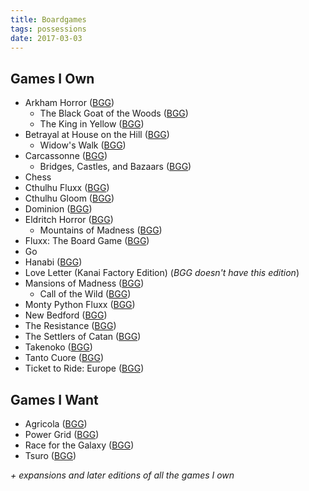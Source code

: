 ```yaml
---
title: Boardgames
tags: possessions
date: 2017-03-03
---
```


Games I Own
-----------

- Arkham Horror ([BGG](https://boardgamegeek.com/boardgame/15987/arkham-horror))
    - The Black Goat of the Woods ([BGG](https://boardgamegeek.com/boardgameexpansion/37008/arkham-horror-black-goat-woods-expansion))
    - The King in Yellow ([BGG](https://boardgamegeek.com/boardgameexpansion/25945/arkham-horror-king-yellow-expansion))
- Betrayal at House on the Hill ([BGG](https://boardgamegeek.com/boardgame/10547/betrayal-house-hill))
    - Widow's Walk ([BGG](https://boardgamegeek.com/boardgameexpansion/198452/betrayal-house-hill-widows-walk))
- Carcassonne ([BGG](https://boardgamegeek.com/boardgame/822/carcassonne))
    - Bridges, Castles, and Bazaars ([BGG](https://boardgamegeek.com/boardgameexpansion/66646/carcassonne-bridges-castles-and-bazaars))
- Chess
- Cthulhu Fluxx ([BGG](https://boardgamegeek.com/boardgame/122159/cthulhu-fluxx))
- Cthulhu Gloom ([BGG](https://boardgamegeek.com/boardgame/95234/cthulhu-gloom))
- Dominion ([BGG](https://boardgamegeek.com/boardgame/36218/dominion))
- Eldritch Horror ([BGG](https://boardgamegeek.com/boardgame/146021/eldritch-horror))
    - Mountains of Madness ([BGG](https://boardgamegeek.com/boardgameexpansion/164167/eldritch-horror-mountains-madness))
- Fluxx: The Board Game ([BGG](https://boardgamegeek.com/boardgame/140796/fluxx-board-game))
- Go
- Hanabi ([BGG](https://boardgamegeek.com/boardgame/98778/hanabi))
- Love Letter (Kanai Factory Edition) (*BGG doesn't have this edition*)
- Mansions of Madness ([BGG](https://boardgamegeek.com/boardgame/83330/mansions-madness))
    - Call of the Wild ([BGG](https://boardgamegeek.com/boardgameexpansion/131751/mansions-madness-call-wild))
- Monty Python Fluxx ([BGG](https://boardgamegeek.com/boardgame/36345/monty-python-fluxx))
- New Bedford ([BGG](https://boardgamegeek.com/boardgame/157413/new-bedford))
- The Resistance ([BGG](https://boardgamegeek.com/boardgame/41114/resistance))
- The Settlers of Catan ([BGG](https://boardgamegeek.com/boardgame/13/catan))
- Takenoko ([BGG](https://boardgamegeek.com/boardgame/70919/takenoko))
- Tanto Cuore ([BGG](https://boardgamegeek.com/boardgame/65282/tanto-cuore))
- Ticket to Ride: Europe ([BGG](https://boardgamegeek.com/boardgame/14996/ticket-ride-europe))

Games I Want
------------

- Agricola ([BGG](https://boardgamegeek.com/boardgame/31260/agricola))
- Power Grid ([BGG](https://boardgamegeek.com/boardgame/2651/power-grid))
- Race for the Galaxy ([BGG](https://boardgamegeek.com/boardgame/28143/race-galaxy))
- Tsuro ([BGG](https://boardgamegeek.com/boardgame/16992/tsuro))

*+ expansions and later editions of all the games I own*
